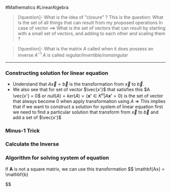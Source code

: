  #Mathematics #LinearAlgebra 
>[!question]- What is the idea of "closure" ?
>This is the question: What is the set of all things that can result from my proposed operations
>In case of vector $\implies$ What is the set of vectors that can result by starting with a small set of vectors, and adding to each other and scaling them ?


>[!question]- What is the matrix $A$ called when it does possess an inverse $A^{-1}$
>$A$ is called *regular/invertible/nonsingular*
---
### Constructing solution for linear equation 
- Understand that $A \vec{x} = \vec{b}$ is the transformation from $\vec{x}$ to $\vec{b}$. 
- We also see that for set of vector $\vec{x'}$ that satisfies this $A \vec{x'} = 0$ or $null(A) = ker(A) = \{\mathbf{x'}\in K^n | A\mathbf{x'}=0\}$ is the set of vector that always become 0 when apply transformation using $A$
=> This implies that if we want to construct a solution for system of linear equation first we need to find a particular solution that transform from $\vec{x}$ to $\vec{b}$ and add a set of $\vec{x'}$

### Minus-1 Trick

### Calculate the Inverse

### Algorithm for solving system of equation
If $\mathbf{A}$ is not a square matrix, we can use this transformation 
$$
\mathbf{Ax} = \mathbf{b} 

$$